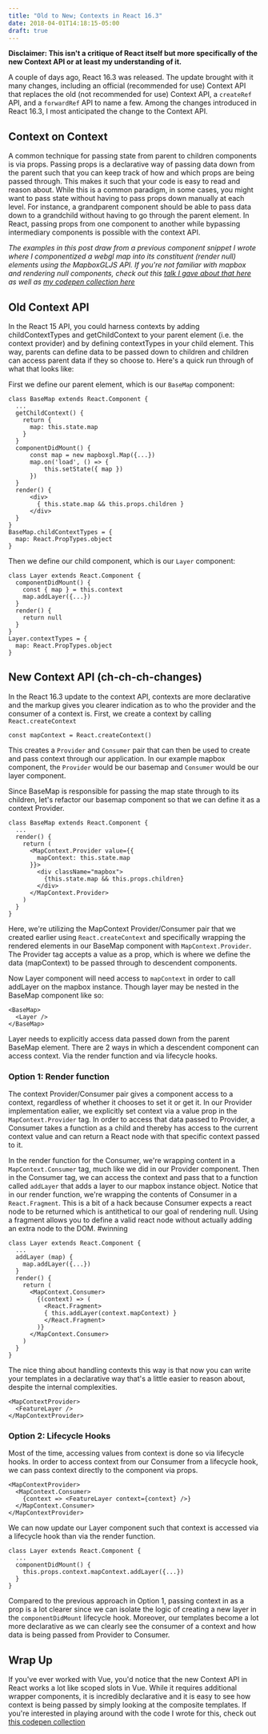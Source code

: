 ```yaml
---
title: "Old to New; Contexts in React 16.3"
date: 2018-04-01T14:18:15-05:00
draft: true
---
```


**Disclaimer: This isn't a critique of React itself but more specifically of the new Context API or at least my understanding of it.**

A couple of days ago, React 16.3 was released. The update brought with it many changes, including an official (recommended for use) Context API that replaces the old (not recommended for use) Context API, a `createRef` API, and a `forwardRef` API to name a few. Among the changes introduced in React 16.3, I most anticipated the change to the Context API. 

## Context on Context
A common technique for passing state from parent to children components is via props. Passing props is a declarative way of passing data down from the parent such that you can keep track of how and which props are being passed through. This makes it such that your code is easy to read and reason about. While this is a common paradigm, in some cases, you might want to pass state without having to pass props down manually at each level. For instance, a grandparent component should be able to pass data down to a grandchild without having to go through the parent element. In React, passing props from one component to another while bypassing intermediary components is possible with the context API.

*The examples in this post draw from a previous component snippet I wrote where I componentized a webgl map into its constituent (render null) elements using the MapboxGLJS API. If you're not familiar with mapbox and rendering null components, check out this [talk I gave about that here](https://www.youtube.com/watch?v=LrqmA_BoV9c) as well as [my codepen collection here](https://codepen.io/collection/AQdKrV/)*

## Old Context API
In the React 15 API, you could harness contexts by adding childContextTypes and getChildContext to your parent element (i.e. the context provider) and by defining contextTypes in your child element. This way, parents can define data to be passed down to children and children can access parent data if they so choose to. Here's a quick run through of what that looks like: 

First we define our parent element, which is our `BaseMap` component:  
```
class BaseMap extends React.Component {
  ...
  getChildContext() {
    return {
      map: this.state.map
    }
  }
  componentDidMount() {
      const map = new mapboxgl.Map({...})
      map.on('load', () => {
          this.setState({ map })
      })
  }
  render() {
      <div>
        { this.state.map && this.props.children }
      </div>
  }
}
BaseMap.childContextTypes = {
  map: React.PropTypes.object
}
```

Then we define our child component, which is our `Layer` component:
```
class Layer extends React.Component {
  componentDidMount() {
    const { map } = this.context
    map.addLayer({...})
  }
  render() {
    return null
  }
}
Layer.contextTypes = {
  map: React.PropTypes.object
}
```

## New Context API (ch-ch-ch-changes)
In the React 16.3 update to the context API, contexts are more declarative and the markup gives you clearer indication as to who the provider and the consumer of a context is. First, we create a context by calling `React.createContext`

```
const mapContext = React.createContext()
```

This creates a `Provider` and `Consumer` pair that can then be used to create and pass context through our application. In our example mapbox component, the `Provider` would be our basemap and `Consumer` would be our layer component. 

Since BaseMap is responsible for passing the map state through to its children, let's refactor our basemap component so that we can define it as a context Provider. 

```
class BaseMap extends React.Component {
  ...
  render() {
    return (
      <MapContext.Provider value={{
        mapContext: this.state.map
      }}>
        <div className="mapbox">
          {this.state.map && this.props.children}
        </div>
      </MapContext.Provider>
    )
  }
}
```

Here, we're utilizing the MapContext Provider/Consumer pair that we created earlier using `React.createContext` and specifically wrapping the rendered elements in our BaseMap component with `MapContext.Provider`. The Provider tag accepts a value as a prop, which is where we define the data (mapContext) to be passed through to descendent components.

Now Layer component will need access to `mapContext` in order to call addLayer on the mapbox instance. Though layer may be nested in the BaseMap component like so: 

```
<BaseMap>
  <Layer />
</BaseMap>
```

Layer needs to explicitly access data passed down from the parent BaseMap element. There are 2 ways in which a descendent component can access context. Via the render function and via lifecycle hooks.

### Option 1: Render function 
The context Provider/Consumer pair gives a component access to a context, regardless of whether it chooses to set it or get it. In our Provider implementation ealier, we explicitly set context via a value prop in the `MapContext.Provider` tag. In order to access that data passed to Provider, a Consumer takes a function as a child and thereby has access to the current context value and can return a React node with that specific context passed to it. 

In the render function for the Consumer, we're wrapping content in a `MapContext.Consumer` tag, much like we did in our Provider component. Then in the Consumer tag, we can access the context and pass that to a function called `addLayer` that adds a layer to our mapbox instance object. Notice that in our render function, we're wrapping the contents of Consumer in a `React.Fragment`. This is a bit of a hack because Consumer expects a react node to be returned which is antithetical to our goal of rendering null. Using a fragment allows you to define a valid react node without actually adding an extra node to the DOM. #winning

```
class Layer extends React.Component {
  ...
  addLayer (map) {
    map.addLayer({...})
  }
  render() {
    return (
      <MapContext.Consumer>
        {(context) => (
          <React.Fragment>
          { this.addLayer(context.mapContext) }
          </React.Fragment>
        )}
      </MapContext.Consumer>
    )
  }
}
```

The nice thing about handling contexts this way is that now you can write your templates in a declarative way that's a little easier to reason about, despite the internal complexities.

```
<MapContextProvider>
  <FeatureLayer />
</MapContextProvider>
```

### Option 2: Lifecycle Hooks
Most of the time, accessing values from context is done so via lifecycle hooks. In order to access context from our Consumer from a lifecycle hook, we can pass context directly to the component via props.

```
<MapContextProvider>
  <MapContext.Consumer>
    {context => <FeatureLayer context={context} />}
  </MapContext.Consumer>
</MapContextProvider>
```

We can now update our Layer component such that context is accessed via a lifecycle hook than via the render function. 

```
class Layer extends React.Component {
  ...
  componentDidMount() {
    this.props.context.mapContext.addLayer({...})
  }
}
```

Compared to the previous approach in Option 1, passing context in as a prop is a lot clearer since we can isolate the logic of creating a new layer in the `componentDidMount` lifecycle hook. Moreover, our templates become a lot more declarative as we can clearly see the consumer of a context and how data is being passed from Provider to Consumer. 


## Wrap Up
If you've ever worked with Vue, you'd notice that the new Context API in React works a lot like scoped slots in Vue. While it requires additional wrapper components, it is incredibly declarative and it is easy to see how context is being passed by simply looking at the composite templates. If you're interested in playing around with the code I wrote for this, check out [this codepen collection](https://codepen.io/collection/nZrBNp/)